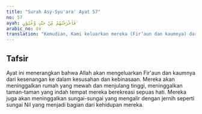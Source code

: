 ```yaml
---
title: "Surah Asy-Syu'ara' Ayat 57"
no: 57
ayah: فَاَخْرَجْنٰهُمْ مِّنْ جَنّٰتٍ وَّعُيُوْنٍ ۙ 
arabic_no: ٥٧
translation: "Kemudian, Kami keluarkan mereka (Fir‘aun dan kaumnya) dari taman-taman dan mata air,"
---
```


## Tafsir

Ayat ini menerangkan bahwa Allah akan mengeluarkan Fir'aun dan kaumnya dari kesenangan ke dalam kesusahan dan kebinasaan. Mereka akan meninggalkan rumah yang mewah dan menjulang tinggi, meninggalkan taman-taman yang indah tempat mereka berekreasi sepuas hati. Mereka juga akan meninggalkan sungai-sungai yang mengalir dengan jernih seperti sungai Nil yang menjadi bagian dari kehidupan mereka.